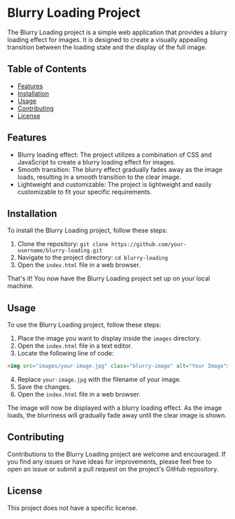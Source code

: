 # Blurry Loading Project

The Blurry Loading project is a simple web application that provides a blurry loading effect for images. It is designed to create a visually appealing transition between the loading state and the display of the full image.

## Table of Contents

- [Features](#features)
- [Installation](#installation)
- [Usage](#usage)
- [Contributing](#contributing)
- [License](#license)

## Features

- Blurry loading effect: The project utilizes a combination of CSS and JavaScript to create a blurry loading effect for images.
- Smooth transition: The blurry effect gradually fades away as the image loads, resulting in a smooth transition to the clear image.
- Lightweight and customizable: The project is lightweight and easily customizable to fit your specific requirements.

## Installation

To install the Blurry Loading project, follow these steps:

1. Clone the repository: `git clone https://github.com/your-username/blurry-loading.git`
2. Navigate to the project directory: `cd blurry-loading`
3. Open the `index.html` file in a web browser.

That's it! You now have the Blurry Loading project set up on your local machine.

## Usage

To use the Blurry Loading project, follow these steps:

1. Place the image you want to display inside the `images` directory.
2. Open the `index.html` file in a text editor.
3. Locate the following line of code:

```html
<img src="images/your-image.jpg" class="blurry-image" alt="Your Image">
```

4. Replace `your-image.jpg` with the filename of your image.
5. Save the changes.
6. Open the `index.html` file in a web browser.

The image will now be displayed with a blurry loading effect. As the image loads, the blurriness will gradually fade away until the clear image is shown.

## Contributing

Contributions to the Blurry Loading project are welcome and encouraged. If you find any issues or have ideas for improvements, please feel free to open an issue or submit a pull request on the project's GitHub repository.

## License

This project does not have a specific license.
